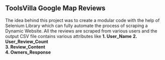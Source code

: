 ##  ToolsVilla Google Map Reviews
The idea behind this project was to create a modular code with the help of Selenium Library which can fully automate the process of scraping a Dynamic Website.
All the reviews are scraped from various users and the output CSV file contains various attributes like 
**1. User_Name** 
**2. User_Review_Count**  
**3. Review_Content**  
**4. Owners_Response**
